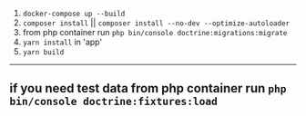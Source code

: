 1. `docker-compose up --build `
4. `composer install` || `composer install --no-dev --optimize-autoloader`
5. from php container run  `php bin/console doctrine:migrations:migrate`
6. `yarn install` in 'app' 
7. `yarn build`
-------------------------
if you need test data from php container run  `php bin/console doctrine:fixtures:load`
-------------------------
